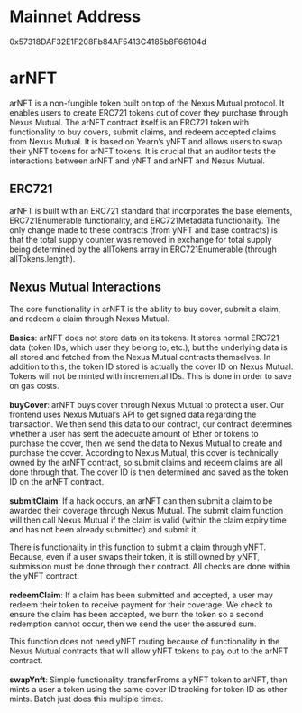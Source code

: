 # Mainnet Address

0x57318DAF32E1F208Fb84AF5413C4185b8F66104d

# arNFT

arNFT is a non-fungible token built on top of the Nexus Mutual protocol. It enables users to create ERC721 tokens out of cover they purchase through Nexus Mutual. The arNFT contract itself is an ERC721 token with functionality to buy covers, submit claims, and redeem accepted claims from Nexus Mutual. It is based on Yearn’s yNFT and allows users to swap their yNFT tokens for arNFT tokens. It is crucial that an auditor tests the interactions between arNFT and yNFT and arNFT and Nexus Mutual.

## ERC721

arNFT is built with an ERC721 standard that incorporates the base elements, ERC721Enumerable functionality, and ERC721Metadata functionality. The only change made to these contracts (from yNFT and base contracts) is that the total supply counter was removed in exchange for total supply being determined by the allTokens array in ERC721Enumerable (through allTokens.length).

## Nexus Mutual Interactions

The core functionality in arNFT is the ability to buy cover, submit a claim, and redeem a claim through Nexus Mutual.
<br>    
**Basics**: arNFT does not store data on its tokens. It stores normal ERC721 data (token IDs, which user they belong to, etc.), but the underlying data is all stored and fetched from the Nexus Mutual contracts themselves. In addition to this, the token ID stored is actually the cover ID on Nexus Mutual. Tokens will not be minted with incremental IDs. This is done in order to save on gas costs.
<br>
<br>
**buyCover**: arNFT buys cover through Nexus Mutual to protect a user. Our frontend uses Nexus Mutual’s API to get signed data regarding the transaction. We then send this data to our contract, our contract determines whether a user has sent the adequate amount of Ether or tokens to purchase the cover, then we send the data to Nexus Mutual to create and purchase the cover. According to Nexus Mutual, this cover is technically owned by the arNFT contract, so submit claims and redeem claims are all done through that. The cover ID is then determined and saved as the token ID on the arNFT contract.
<br>
<br>
**submitClaim**: If a hack occurs, an arNFT can then submit a claim to be awarded their coverage through Nexus Mutual. The submit claim function will then call Nexus Mutual if the claim is valid (within the claim expiry time and has not been already submitted) and submit it.

There is functionality in this function to submit a claim through yNFT. Because, even if a user swaps their token, it is still owned by yNFT, submission must be done through their contract. All checks are done within the yNFT contract.
<br>
<br>
**redeemClaim**: If a claim has been submitted and accepted, a user may redeem their token to receive payment for their coverage. We check to ensure the claim has been accepted, we burn the token so a second redemption cannot occur, then we send the user the assured sum.

This function does not need yNFT routing because of functionality in the Nexus Mutual contracts that will allow yNFT tokens to pay out to the arNFT contract.
<br>
<br>
**swapYnft**: Simple functionality. transferFroms a yNFT token to arNFT, then mints a user a token using the same cover ID tracking for token ID as other mints. Batch just does this multiple times.
